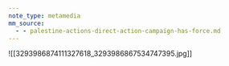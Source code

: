 ```yaml
---
note_type: metamedia
mm_source:
  - - palestine-actions-direct-action-campaign-has-force.md
---
```


![[3293986874111327618_3293986867534747395.jpg]]


